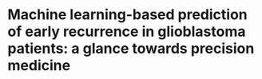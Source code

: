 # Machine learning-based prediction of early recurrence in glioblastoma patients: a glance towards precision medicine
